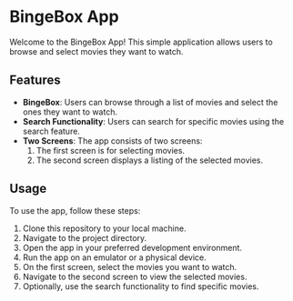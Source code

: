 # BingeBox App

Welcome to the BingeBox App! This simple application allows users to browse and select movies they want to watch.

## Features

- **BingeBox**: Users can browse through a list of movies and select the ones they want to watch.
- **Search Functionality**: Users can search for specific movies using the search feature.
- **Two Screens**: The app consists of two screens: 
  1. The first screen is for selecting movies.
  2. The second screen displays a listing of the selected movies.

## Usage

To use the app, follow these steps:

1. Clone this repository to your local machine.
2. Navigate to the project directory.
3. Open the app in your preferred development environment.
4. Run the app on an emulator or a physical device.
5. On the first screen, select the movies you want to watch.
6. Navigate to the second screen to view the selected movies.
7. Optionally, use the search functionality to find specific movies.


